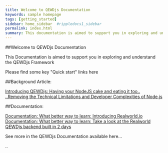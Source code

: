 ```yaml
---
title: Welcome to QEWDjs Documentation
keywords: sample homepage
tags: [getting_started]
sidebar: home_sidebar  #rippledocs1_sidebar
permalink: index.html
summary: This documentation is aimed to support you in exploring and understand the QEWDjs framework.
---
```


##Welcome to QEWDjs Documentation 

This Documentation is aimed to support you in exploring and understand the QEWDjs Framework 


Please find some key "Quick start" links here 

##Background Article:

[Introducing QEWDjs: Having your NodeJS cake and eating it too.. 
..Removing the Technical Limitations and Developer Complexities of Node.js](https://robtweed.wordpress.com/2017/04/18/having-your-node-js-cake-and-eating-it-too/) 


##Documentation:

[Documentation: What better way to learn: Introducing Realworld.io](https://medium.com/@ericsimons/introducing-realworld-6016654d36b5)
[Documentation: What better way to learn: Take a look at the Realworld QEWDjs backend built in 2 days](https://github.com/gothinkster/QEWD-realworld-example-app)

See more in the QEWDjs Documentation available here...


..
